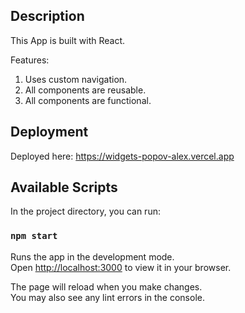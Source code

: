 ## Description

This App is built with React.

Features:

1. Uses custom navigation.
2. All components are reusable.
3. All components are functional.

## Deployment

Deployed here: https://widgets-popov-alex.vercel.app

## Available Scripts

In the project directory, you can run:

### `npm start`

Runs the app in the development mode.\
Open [http://localhost:3000](http://localhost:3000) to view it in your browser.

The page will reload when you make changes.\
You may also see any lint errors in the console.
